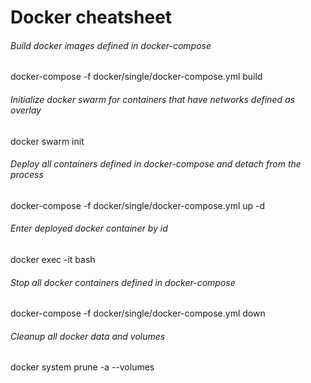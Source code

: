 # Docker cheatsheet

###### Build docker images defined in docker-compose

[comment]: <> (docker-compose -f docker/multi/docker-compose.yml build)
docker-compose -f docker/single/docker-compose.yml build

###### Initialize docker swarm for containers that have networks defined as overlay

docker swarm init

###### Deploy all containers defined in docker-compose and detach from the process

[comment]: <> (docker-compose -f docker/multi/docker-compose.yml up -d)
docker-compose -f docker/single/docker-compose.yml up -d

###### Enter deployed docker container by id

docker exec -it <container-id> bash

###### Stop all docker containers defined in docker-compose

[comment]: <> (docker-compose -f docker/multi/docker-compose.yml down)
docker-compose -f docker/single/docker-compose.yml down

###### Cleanup all docker data and volumes

docker system prune -a --volumes